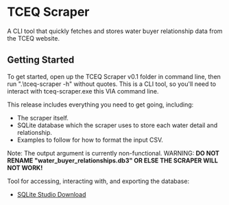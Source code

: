 # TCEQ Scraper
A CLI tool that quickly fetches and stores water buyer relationship data from the TCEQ website.

## Getting Started
To get started, open up the TCEQ Scraper v0.1 folder in command line, then run ".\tceq-scraper -h" without quotes. This is a CLI tool, so you'll need to interact with tceq-scraper.exe this VIA command line. 

This release includes everything you need to get going, including:
- The scraper itself.
- SQLite database which the scraper uses to store each water detail and relationship.
- Examples to follow for how to format the input CSV.

Note: The output argument is currently non-functional.
WARNING: **DO NOT RENAME "water_buyer_relationships.db3" OR ELSE THE SCRAPER WILL NOT WORK!** 

Tool for accessing, interacting with, and exporting the database:
- [SQLite Studio Download](https://sqlitestudio.pl/)
